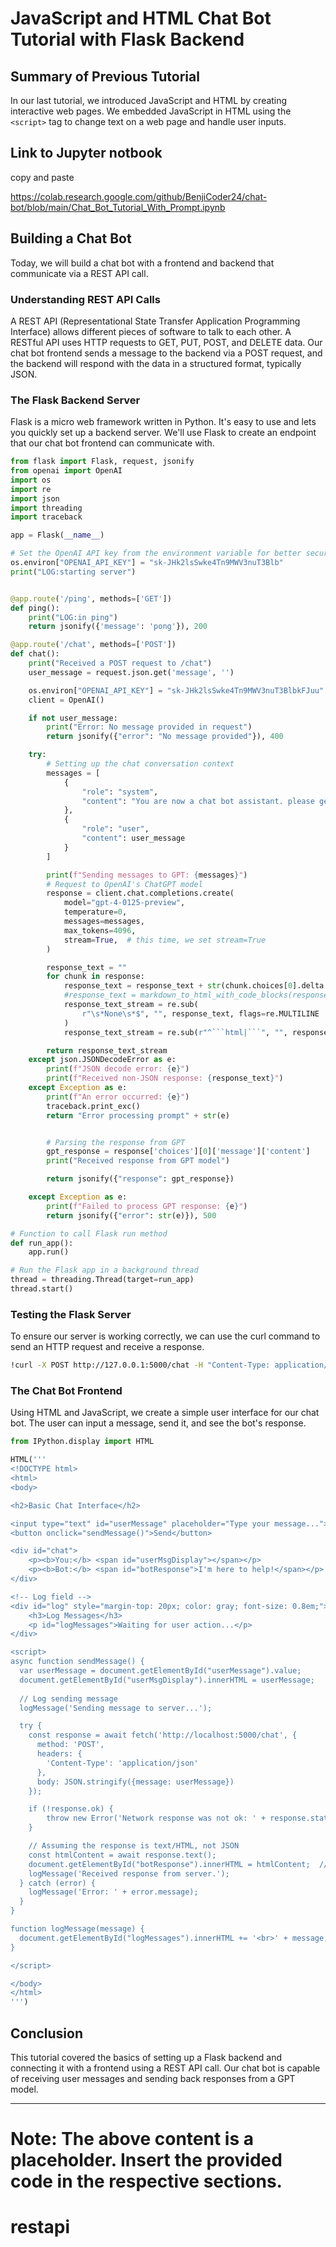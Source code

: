 
# JavaScript and HTML Chat Bot Tutorial with Flask Backend

## Summary of Previous Tutorial
In our last tutorial, we introduced JavaScript and HTML by creating interactive web pages. We embedded JavaScript in HTML using the `<script>` tag to change text on a web page and handle user inputs.

## Link to  Jupyter notbook

copy and paste

https://colab.research.google.com/github/BenjiCoder24/chat-bot/blob/main/Chat_Bot_Tutorial_With_Prompt.ipynb


## Building a Chat Bot
Today, we will build a chat bot with a frontend and backend that communicate via a REST API call.

### Understanding REST API Calls
A REST API (Representational State Transfer Application Programming Interface) allows different pieces of software to talk to each other. A RESTful API uses HTTP requests to GET, PUT, POST, and DELETE data. Our chat bot frontend sends a message to the backend via a POST request, and the backend will respond with the data in a structured format, typically JSON.

### The Flask Backend Server
Flask is a micro web framework written in Python. It's easy to use and lets you quickly set up a backend server. We'll use Flask to create an endpoint that our chat bot frontend can communicate with.

```python
from flask import Flask, request, jsonify
from openai import OpenAI
import os
import re
import json
import threading
import traceback

app = Flask(__name__)

# Set the OpenAI API key from the environment variable for better security practices
os.environ["OPENAI_API_KEY"] = "sk-JHk2lsSwke4Tn9MWV3nuT3Blb"
print("LOG:starting server")


@app.route('/ping', methods=['GET'])
def ping():
    print("LOG:in ping")
    return jsonify({'message': 'pong'}), 200

@app.route('/chat', methods=['POST'])
def chat():
    print("Received a POST request to /chat")
    user_message = request.json.get('message', '')

    os.environ["OPENAI_API_KEY"] = "sk-JHk2lsSwke4Tn9MWV3nuT3BlbkFJuu"
    client = OpenAI()

    if not user_message:
        print("Error: No message provided in request")
        return jsonify({"error": "No message provided"}), 400

    try:
        # Setting up the chat conversation context
        messages = [
            {
                "role": "system",
                "content": "You are now a chat bot assistant. please generate nicley formatted HMTL code as output. Please create a GPT prompt for the user prompt and output the content as HTML that can be displayed inside a <div>. If the code contains Python code, it should be inside HTML pythonCode blocks (<pythonCode>... </pythonCode>). The Python inside the pythonCode blocks should only be Python code not HTML or any other language. Assume the generated HTML output is displayed in a browser."
            },
            {
                "role": "user",
                "content": user_message
            }
        ]

        print(f"Sending messages to GPT: {messages}")
        # Request to OpenAI's ChatGPT model
        response = client.chat.completions.create(
            model="gpt-4-0125-preview",
            temperature=0,
            messages=messages,
            max_tokens=4096,
            stream=True,  # this time, we set stream=True
        )

        response_text = ""
        for chunk in response:
            response_text = response_text + str(chunk.choices[0].delta.content)
            #response_text = markdown_to_html_with_code_blocks(response_text)
            response_text_stream = re.sub(
                r"\s*None\s*$", "", response_text, flags=re.MULTILINE
            )
            response_text_stream = re.sub(r"^```html|```", "", response_text_stream)

        return response_text_stream
    except json.JSONDecodeError as e:
        print(f"JSON decode error: {e}")
        print(f"Received non-JSON response: {response_text}")
    except Exception as e:
        print(f"An error occurred: {e}")
        traceback.print_exc()
        return "Error processing prompt" + str(e)


        # Parsing the response from GPT
        gpt_response = response['choices'][0]['message']['content']
        print("Received response from GPT model")

        return jsonify({"response": gpt_response})

    except Exception as e:
        print(f"Failed to process GPT response: {e}")
        return jsonify({"error": str(e)}), 500

# Function to call Flask run method
def run_app():
    app.run()

# Run the Flask app in a background thread
thread = threading.Thread(target=run_app)
thread.start()

```

### Testing the Flask Server
To ensure our server is working correctly, we can use the curl command to send an HTTP request and receive a response.

```bash
!curl -X POST http://127.0.0.1:5000/chat -H "Content-Type: application/json" -d '{"message": "Hello, how are you?"}'
```

### The Chat Bot Frontend
Using HTML and JavaScript, we create a simple user interface for our chat bot. The user can input a message, send it, and see the bot's response.

```python
from IPython.display import HTML

HTML('''
<!DOCTYPE html>
<html>
<body>

<h2>Basic Chat Interface</h2>

<input type="text" id="userMessage" placeholder="Type your message...">
<button onclick="sendMessage()">Send</button>

<div id="chat">
    <p><b>You:</b> <span id="userMsgDisplay"></span></p>
    <p><b>Bot:</b> <span id="botResponse">I'm here to help!</span></p>
</div>

<!-- Log field -->
<div id="log" style="margin-top: 20px; color: gray; font-size: 0.8em;">
    <h3>Log Messages</h3>
    <p id="logMessages">Waiting for user action...</p>
</div>

<script>
async function sendMessage() {
  var userMessage = document.getElementById("userMessage").value;
  document.getElementById("userMsgDisplay").innerHTML = userMessage;
  
  // Log sending message
  logMessage('Sending message to server...');

  try {
    const response = await fetch('http://localhost:5000/chat', {
      method: 'POST',
      headers: {
        'Content-Type': 'application/json'
      },
      body: JSON.stringify({message: userMessage})
    });

    if (!response.ok) {
        throw new Error('Network response was not ok: ' + response.statusText);
    }

    // Assuming the response is text/HTML, not JSON
    const htmlContent = await response.text();
    document.getElementById("botResponse").innerHTML = htmlContent;  // Display the HTML content
    logMessage('Received response from server.');
  } catch (error) {
    logMessage('Error: ' + error.message);
  }
}

function logMessage(message) {
  document.getElementById("logMessages").innerHTML += '<br>' + message;
}

</script>

</body>
</html>
''')

```

## Conclusion
This tutorial covered the basics of setting up a Flask backend and connecting it with a frontend using a REST API call. Our chat bot is capable of receiving user messages and sending back responses from a GPT model.

---

# Note: The above content is a placeholder. Insert the provided code in the respective sections.
# restapi
